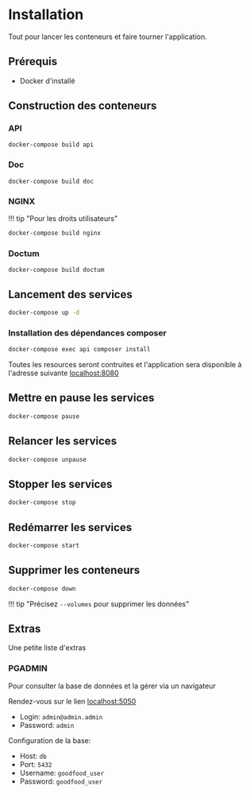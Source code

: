 # Installation 

Tout pour lancer les conteneurs et faire tourner l'application.

## Prérequis

* Docker d'installé

## Construction des conteneurs

### API

```
docker-compose build api
```

### Doc

```
docker-compose build doc
```

### NGINX

!!! tip "Pour les droits utilisateurs"

```bash
docker-compose build nginx
```

### Doctum

```
docker-compose build doctum
```

## Lancement des services

```bash
docker-compose up -d
```

### Installation des dépendances composer

```bash
docker-compose exec api composer install
```

Toutes les resources seront contruites et l'application sera disponible à l'adresse suivante [localhost:8080](http://localhost:8080)

## Mettre en pause les services

```bash
docker-compose pause
```

## Relancer les services

```bash
docker-compose unpause
```

## Stopper les services

```bash
docker-compose stop
```

## Redémarrer les services

```bash
docker-compose start
```


## Supprimer les conteneurs

```bash
docker-compose down
```

!!! tip "Précisez `--volumes` pour supprimer les données"



## Extras

Une petite liste d'extras

### PGADMIN

Pour consulter la base de données et la gérer via un navigateur

Rendez-vous sur le lien [localhost:5050](http://localhost:5050)

* Login: `admin@admin.admin`
* Password: `admin`

Configuration de la base: 

* Host: `db`
* Port: `5432`
* Username: `goodfood_user`
* Password: `goodfood_user` 